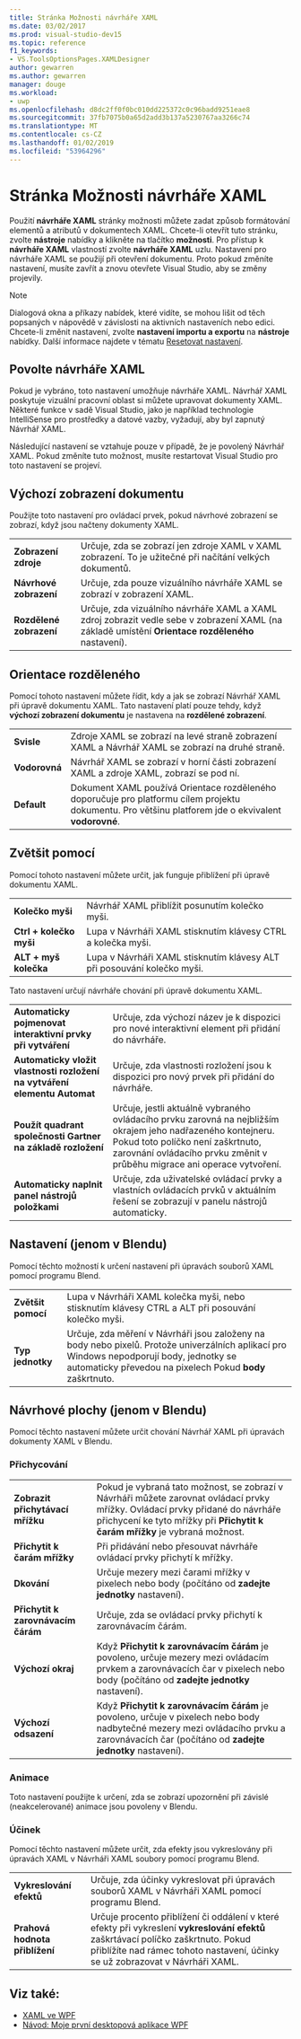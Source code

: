 ```yaml
---
title: Stránka Možnosti návrháře XAML
ms.date: 03/02/2017
ms.prod: visual-studio-dev15
ms.topic: reference
f1_keywords:
- VS.ToolsOptionsPages.XAMLDesigner
author: gewarren
ms.author: gewarren
manager: douge
ms.workload:
- uwp
ms.openlocfilehash: d8dc2ff0f0bc010dd225372c0c96badd9251eae8
ms.sourcegitcommit: 37fb7075b0a65d2add3b137a5230767aa3266c74
ms.translationtype: MT
ms.contentlocale: cs-CZ
ms.lasthandoff: 01/02/2019
ms.locfileid: "53964296"
---
```

# <a name="xaml-designer-options-page"></a>Stránka Možnosti návrháře XAML

Použití **návrháře XAML** stránky možnosti můžete zadat způsob formátování elementů a atributů v dokumentech XAML. Chcete-li otevřít tuto stránku, zvolte **nástroje** nabídky a klikněte na tlačítko **možnosti**. Pro přístup k **návrháře XAML** vlastností zvolte **návrháře XAML** uzlu. Nastavení pro návrháře XAML se použijí při otevření dokumentu. Proto pokud změníte nastavení, musíte zavřít a znovu otevřete Visual Studio, aby se změny projevily.

> [!NOTE]
> Dialogová okna a příkazy nabídek, které vidíte, se mohou lišit od těch popsaných v nápovědě v závislosti na aktivních nastaveních nebo edici. Chcete-li změnit nastavení, zvolte **nastavení importu a exportu** na **nástroje** nabídky. Další informace najdete v tématu [Resetovat nastavení](../environment-settings.md#reset-settings).

## <a name="enable-xaml-designer"></a>Povolte návrháře XAML

Pokud je vybráno, toto nastavení umožňuje návrháře XAML. Návrhář XAML poskytuje vizuální pracovní oblast si můžete upravovat dokumenty XAML. Některé funkce v sadě Visual Studio, jako je například technologie IntelliSense pro prostředky a datové vazby, vyžadují, aby byl zapnutý Návrhář XAML.

Následující nastavení se vztahuje pouze v případě, že je povolený Návrhář XAML. Pokud změníte tuto možnost, musíte restartovat Visual Studio pro toto nastavení se projeví.

## <a name="default-document-view"></a>Výchozí zobrazení dokumentu

Použijte toto nastavení pro ovládací prvek, pokud návrhové zobrazení se zobrazí, když jsou načteny dokumenty XAML.

|||
|-|-|
|**Zobrazení zdroje**|Určuje, zda se zobrazí jen zdroje XAML v XAML zobrazení. To je užitečné při načítání velkých dokumentů.|
|**Návrhové zobrazení**|Určuje, zda pouze vizuálního návrháře XAML se zobrazí v zobrazení XAML.|
|**Rozdělené zobrazení**|Určuje, zda vizuálního návrháře XAML a XAML zdroj zobrazit vedle sebe v zobrazení XAML (na základě umístění **Orientace rozděleného** nastavení).|

## <a name="split-orientation"></a>Orientace rozděleného

Pomocí tohoto nastavení můžete řídit, kdy a jak se zobrazí Návrhář XAML při úpravě dokumentu XAML. Tato nastavení platí pouze tehdy, když **výchozí zobrazení dokumentu** je nastavena na **rozdělené zobrazení**.

|||
|-|-|
|**Svisle**|Zdroje XAML se zobrazí na levé straně zobrazení XAML a Návrhář XAML se zobrazí na druhé straně.|
|**Vodorovná**|Návrhář XAML se zobrazí v horní části zobrazení XAML a zdroje XAML, zobrazí se pod ní.|
|**Default**|Dokument XAML používá Orientace rozděleného doporučuje pro platformu cílem projektu dokumentu. Pro většinu platforem jde o ekvivalent **vodorovné**.|

## <a name="zoom-by-using"></a>Zvětšit pomocí

Pomocí tohoto nastavení můžete určit, jak funguje přiblížení při úpravě dokumentu XAML.

|||
|-|-|
|**Kolečko myši**|Návrhář XAML přiblížit posunutím kolečko myši.|
|**Ctrl + kolečko myši**|Lupa v Návrháři XAML stisknutím klávesy CTRL a kolečka myši.|
|**ALT + myš kolečka**|Lupa v Návrháři XAML stisknutím klávesy ALT při posouvání kolečko myši.|

Tato nastavení určují návrháře chování při úpravě dokumentu XAML.

|||
|-|-|
|**Automaticky pojmenovat interaktivní prvky při vytváření**|Určuje, zda výchozí název je k dispozici pro nové interaktivní element při přidání do návrháře.|
|**Automaticky vložit vlastnosti rozložení na vytváření elementu Automat**|Určuje, zda vlastnosti rozložení jsou k dispozici pro nový prvek při přidání do návrháře.|
|**Použít quadrant společnosti Gartner na základě rozložení**|Určuje, jestli aktuálně vybraného ovládacího prvku zarovná na nejbližším okrajem jeho nadřazeného kontejneru. Pokud toto políčko není zaškrtnuto, zarovnání ovládacího prvku změnit v průběhu migrace ani operace vytvoření.|
|**Automaticky naplnit panel nástrojů položkami**|Určuje, zda uživatelské ovládací prvky a vlastních ovládacích prvků v aktuálním řešení se zobrazují v panelu nástrojů automaticky.|

## <a name="settings-blend-only"></a>Nastavení (jenom v Blendu)

Pomocí těchto možností k určení nastavení při úpravách souborů XAML pomocí programu Blend.

|||
|-|-|
|**Zvětšit pomocí**|Lupa v Návrháři XAML kolečka myši, nebo stisknutím klávesy CTRL a ALT při posouvání kolečko myši.|
|**Typ jednotky**|Určuje, zda měření v Návrháři jsou založeny na body nebo pixelů. Protože univerzálních aplikací pro Windows nepodporují body, jednotky se automaticky převedou na pixelech Pokud **body** zaškrtnuto.|

## <a name="artboard-blend-only"></a>Návrhové plochy (jenom v Blendu)

Pomocí těchto nastavení můžete určit chování Návrhář XAML při úpravách dokumenty XAML v Blendu.

### <a name="snapping"></a>Přichycování

|||
|-|-|
|**Zobrazit přichytávací mřížku**|Pokud je vybraná tato možnost, se zobrazí v Návrháři můžete zarovnat ovládací prvky mřížky. Ovládací prvky přidané do návrháře přichycení ke tyto mřížky při **Přichytit k čarám mřížky** je vybraná možnost.|
|**Přichytit k čarám mřížky**|Při přidávání nebo přesouvat návrháře ovládací prvky přichytí k mřížky.|
|**Dkování**|Určuje mezery mezi čarami mřížky v pixelech nebo body (počítáno od **zadejte jednotky** nastavení).|
|**Přichytit k zarovnávacím čárám**|Určuje, zda se ovládací prvky přichytí k zarovnávacím čárám.|
|**Výchozí okraj**|Když **Přichytit k zarovnávacím čárám** je povoleno, určuje mezery mezi ovládacím prvkem a zarovnávacích čar v pixelech nebo body (počítáno od **zadejte jednotky** nastavení).|
|**Výchozí odsazení**|Když **Přichytit k zarovnávacím čárám** je povoleno, určuje v pixelech nebo body nadbytečné mezery mezi ovládacího prvku a zarovnávacích čar (počítáno od **zadejte jednotky** nastavení).|

### <a name="animation"></a>Animace

Toto nastavení použijte k určení, zda se zobrazí upozornění při závislé (neakcelerované) animace jsou povoleny v Blendu.

### <a name="effects"></a>Účinek

Pomocí těchto nastavení můžete určit, zda efekty jsou vykreslovány při úpravách XAML v Návrháři XAML soubory pomocí programu Blend.

|||
|-|-|
|**Vykreslování efektů**|Určuje, zda účinky vykreslovat při úpravách souborů XAML v Návrháři XAML pomocí programu Blend.|
|**Prahová hodnota přiblížení**|Určuje procento přiblížení či oddálení v které efekty při vykreslení **vykreslování efektů** zaškrtávací políčko zaškrtnuto. Pokud přiblížíte nad rámec tohoto nastavení, účinky se už zobrazovat v Návrháři XAML.|

## <a name="see-also"></a>Viz také:

- [XAML ve WPF](/dotnet/framework/wpf/advanced/xaml-in-wpf)
- [Návod: Moje první desktopová aplikace WPF](/dotnet/framework/wpf/getting-started/walkthrough-my-first-wpf-desktop-application)